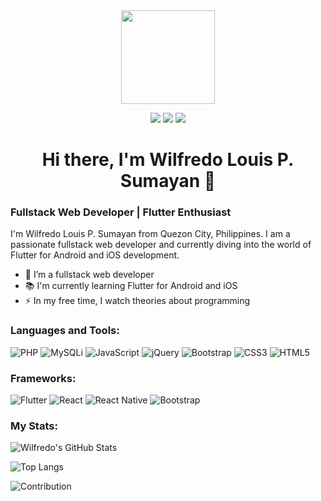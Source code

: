 <div align="center">
  <img height="150" src="https://avatars.githubusercontent.com/u/113756693?v=4" />
</div>



<div align="center">

<a href="https://www.facebook.com/louissumayan" target="_blank"><img src="https://img.shields.io/badge/-Facebook-1877F2?style=flat&logo=facebook&logoColor=white"></a>
<a href="https://www.instagram.com/eiuol_404/" target="_blank"><img src="https://img.shields.io/badge/-Instagram-E4405F?style=flat&logo=instagram&logoColor=white"></a>
<a href="https://www.linkedin.com/in/wilfredo-louis-sumayan-73aa7b260/" target="_blank"><img src="https://img.shields.io/badge/-LinkedIn-0077B5?style=flat&logo=linkedin&logoColor=white"></a>

</div>

###

###
<h1 align="center">Hi there, I'm Wilfredo Louis P. Sumayan 👋</h1>

### Fullstack Web Developer | Flutter Enthusiast

I'm Wilfredo Louis P. Sumayan from Quezon City, Philippines. I am a passionate fullstack web developer and currently diving into the world of Flutter for Android and iOS development.

- 🔭 I’m a fullstack web developer
- 📚 I'm currently learning Flutter for Android and iOS
- ⚡ In my free time, I watch theories about programming

### Languages and Tools:

![PHP](https://img.shields.io/badge/-PHP-777BB4?style=flat&logo=php&logoColor=white)
![MySQLi](https://img.shields.io/badge/-MySQL-4479A1?style=flat&logo=mysql&logoColor=white)
![JavaScript](https://img.shields.io/badge/-JavaScript-F7DF1E?style=flat&logo=javascript&logoColor=black)
![jQuery](https://img.shields.io/badge/-jQuery-0769AD?style=flat&logo=jquery&logoColor=white)
![Bootstrap](https://img.shields.io/badge/-Bootstrap-563D7C?style=flat&logo=bootstrap&logoColor=white)
![CSS3](https://img.shields.io/badge/-CSS3-1572B6?style=flat&logo=css3)
![HTML5](https://img.shields.io/badge/-HTML5-E34F26?style=flat&logo=html5&logoColor=white)

### Frameworks:

![Flutter](https://img.shields.io/badge/-Flutter-02569B?style=flat&logo=flutter&logoColor=white)
![React](https://img.shields.io/badge/-React-61DAFB?style=flat&logo=react&logoColor=black)
![React Native](https://img.shields.io/badge/-React%20Native-61DAFB?style=flat&logo=react&logoColor=black)
![Bootstrap](https://img.shields.io/badge/-Bootstrap-563D7C?style=flat&logo=bootstrap&logoColor=white)



### My Stats:

![Wilfredo's GitHub Stats](https://github-readme-stats.vercel.app/api?username=louiesumayan&show_icons=true&theme=radical)

![Top Langs](https://github-readme-stats.vercel.app/api/top-langs/?username=louiesumayan&layout=compact&theme=radical)

![Contribution](https://github-readme-streak-stats.herokuapp.com/?user=louiesumayan&theme=radical)
